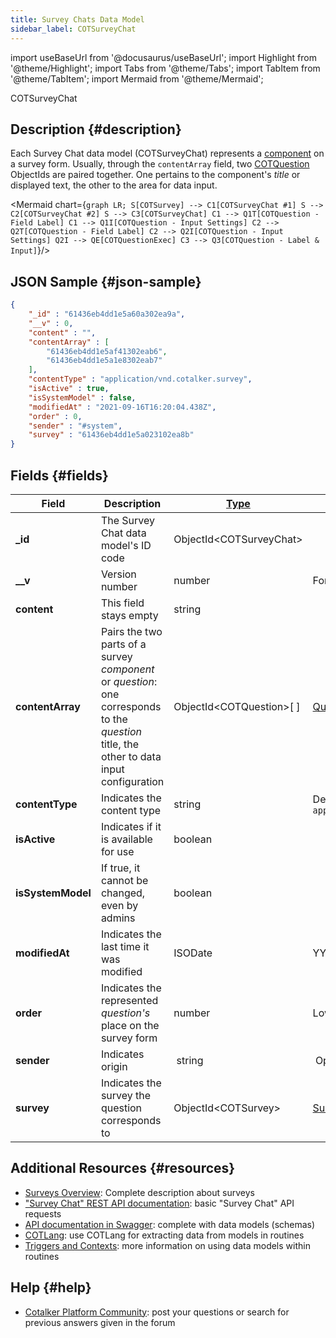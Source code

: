 ```yaml
---
title: Survey Chats Data Model
sidebar_label: COTSurveyChat
---
```

import useBaseUrl from '@docusaurus/useBaseUrl'; 
import Highlight from '@theme/Highlight';
import Tabs from '@theme/Tabs';
import TabItem from '@theme/TabItem';
import Mermaid from '@theme/Mermaid';

<span className="hero__subtitle">COTSurveyChat</span>

## Description {#description}
Each Survey Chat data model (COTSurveyChat) represents a [component](/docs/documentation/admin/survey/survey_overview#form-components) on a survey form. Usually, through the `contentArray` field, two [COTQuestion](/docs/documentation/models/surveys/model_questions) ObjectIds are paired together. One pertains to the component's _title_ or displayed text, the other to the area for data input.

<Mermaid chart={`
	graph LR;
        S[COTSurvey] --> C1[COTSurveyChat #1]
        S --> C2[COTSurveyChat #2]
        S --> C3[COTSurveyChat]
        C1 --> Q1T[COTQuestion - Field Label]
        C1 --> Q1I[COTQuestion - Input Settings]
        C2 --> Q2T[COTQuestion - Field Label]
        C2 --> Q2I[COTQuestion - Input Settings]
        Q2I --> QE[COTQuestionExec]
        C3 --> Q3[COTQuestion - Label & Input]
`}/>

## JSON Sample {#json-sample}

```json
{
    "_id" : "61436eb4dd1e5a60a302ea9a",
    "__v" : 0,
    "content" : "",
    "contentArray" : [ 
        "61436eb4dd1e5af41302eab6", 
        "61436eb4dd1e5a1e8302eab7"
    ],
    "contentType" : "application/vnd.cotalker.survey",
    "isActive" : true,
    "isSystemModel" : false,
    "modifiedAt" : "2021-09-16T16:20:04.438Z",
    "order" : 0,
    "sender" : "#system",
    "survey" : "61436eb4dd1e5a023102ea8b"
}
```



## Fields {#fields}
| Field | Description | [Type](/docs/documentation/models/overview_model#data-types) | Notes |
| ---- | ---- | ---- | ---- |
| **\_id** | The Survey Chat data model's ID code | ObjectId<COTSurveyChat\> |
| **__v** | Version number | number | For internal system use only. |
| **content** | This field stays empty | string | |
| **contentArray** | Pairs the two parts of a survey _component_ or _question_: one corresponds to the _question_ title, the other to data input configuration | ObjectId<COTQuestion\>[ ] | [Question data model](/docs/documentation/models/surveys/model_questions)
| **contentType** | Indicates the content type | string | Default value: `application/vnd.cotalker.survey` 
| **isActive** | Indicates if it is available for use | boolean | 
| **isSystemModel** | If true, it cannot be changed, even by admins | boolean 
| **modifiedAt** | Indicates the last time it was modified | ISODate | YYYY-MM-DDTHH:mm:ss.SSSZ
| **order** | Indicates the represented _question's_ place on the survey form | number | Lower numbers are higher on top
| **sender** | Indicates origin | string | Options: `#system`, `#user`
| **survey** | Indicates the survey the question corresponds to | ObjectId<COTSurvey\> | [Survey data model](/docs/documentation/models/surveys/model_surveys)

## Additional Resources {#resources}

- [Surveys Overview](/docs/documentation/admin/survey/survey_overview): Complete description about surveys
- ["Survey Chat" REST API documentation](/docs/documentation/api/surveys/survey_chats): basic "Survey Chat" API requests
- [API documentation in Swagger](https://www.cotalker.com/swagger/core/?key=woubtjf4olr0t4zgutuwn6scbcm6hd3qh1cgl5obmohpbm3mfublnwcvv67lodgjvd3h86s9ppshtvmf95gepsqh6nizq9liu7f): complete with data models (schemas)
- [COTLang](/docs/documentation/automation/cotlang/admin_cotlang): use COTLang for extracting data from models in routines
- [Triggers and Contexts](/docs/documentation/automation/cotlang/triggers_and_contexts): more information on using data models within routines

## Help {#help}

- [Cotalker Platform Community](https://github.com/Cotalker/documentation/discussions): post your questions or search for previous answers given in the forum
